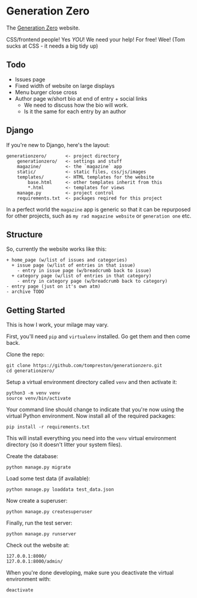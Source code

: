Generation Zero
===============
The [Generation Zero](http://www.generationzero.org.uk/) website.

CSS/frontend people! Yes *YOU*! We need your help! For free! Wee!
(Tom sucks at CSS - it needs a big tidy up)


Todo
----
- Issues page
- Fixed width of website on large displays
- Menu burger close cross
- Author page w/short bio at end of entry + social links
  - We need to discuss how the bio will work.
  - Is it the same for each entry by an author


Django
------
If you're new to Django, here's the layout:

    generationzero/       <- project directory
        generationzero/   <- settings and stuff
        magazine/         <- the `magazine` app
        static/           <- static files, css/js/images
        templates/        <- HTML templates for the website
            base.html     <- other templates inherit from this
            *.html        <- templates for views
        manage.py         <- project control
        requirements.txt  <- packages reqired for this project

In a perfect world the `magazine` app is generic so that it can be repurposed
for other projects, such as `my rad magazine website` or `generation one` etc.


Structure
---------
So, currently the website works like this:

    + home_page (w/list of issues and categories)
      + issue page (w/list of entries in that issue)
        - entry in issue page (w/breadcrumb back to issue)
      + category page (w/list of entries in that category)
        - entry in category page (w/breadcrumb back to category)
    - entry page (just on it's own atm)
    - archive TODO


Getting Started
---------------
This is how I work, your milage may vary.

First, you'll need `pip` and `virtualenv` installed. Go get them and
then come back.

Clone the repo:

    git clone https://github.com/tompreston/generationzero.git
    cd generationzero/

Setup a virtual environment directory called `venv` and then activate it:

    python3 -m venv venv
    source venv/bin/activate

Your command line should change to indicate that you're now using the
virtual Python environment. Now install all of the required packages:

    pip install -r requirements.txt

This will install everything you need into the `venv` virtual environment
directory (so it doesn't litter your system files).

Create the database:

    python manage.py migrate

Load some test data (if available):

    python manage.py loaddata test_data.json

Now create a superuser:

    python manage.py createsuperuser

Finally, run the test server:

    python manage.py runserver

Check out the website at:

    127.0.0.1:8000/
    127.0.0.1:8000/admin/

When you're done developing, make sure you deactivate the virtual
environment with:

    deactivate

